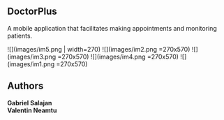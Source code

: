 ## DoctorPlus
A mobile application that facilitates making appointments and monitoring patients.

![](images/im5.png | width=270)
![](images/im2.png =270x570)
![](images/im3.png =270x570)
![](images/im4.png =270x570)
![](images/im1.png =270x570)

## Authors
**Gabriel Salajan**\
**Valentin Neamtu**
